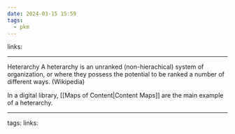 ```yaml
---
date: 2024-03-15 15:59
tags:
  - pkm
---
```

links: 

---
 Heterarchy
A heterarchy is an unranked (non-hierachical) system of organization, or where they possess the potential to be ranked a number of different ways. (Wikipedia)

In a digital library, [[Maps of Content|Content Maps]] are the main example of a heterarchy.

---
tags: 
links: 
